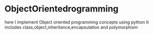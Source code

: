# ObjectOrientedrogramming
here I implement Object oriented programming concepts using python
It includes class,object,inheritance,encapsulation and polymorphism

